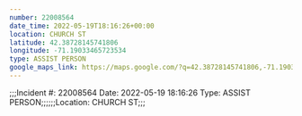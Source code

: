 ```yaml
---
number: 22008564
date_time: 2022-05-19T18:16:26+00:00
location: CHURCH ST
latitude: 42.38728145741806
longitude: -71.19033465723534
type: ASSIST PERSON
google_maps_link: https://maps.google.com/?q=42.38728145741806,-71.19033465723534
---
```


;;;Incident #: 22008564  Date: 2022-05-19 18:16:26   Type: ASSIST PERSON;;;;;;Location: CHURCH ST;;;
